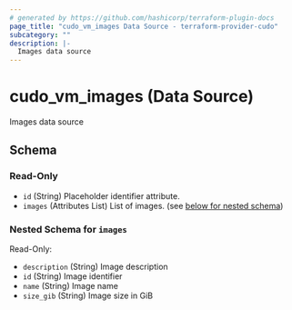 ```yaml
---
# generated by https://github.com/hashicorp/terraform-plugin-docs
page_title: "cudo_vm_images Data Source - terraform-provider-cudo"
subcategory: ""
description: |-
  Images data source
---
```


# cudo_vm_images (Data Source)

Images data source



<!-- schema generated by tfplugindocs -->
## Schema

### Read-Only

- `id` (String) Placeholder identifier attribute.
- `images` (Attributes List) List of images. (see [below for nested schema](#nestedatt--images))

<a id="nestedatt--images"></a>
### Nested Schema for `images`

Read-Only:

- `description` (String) Image description
- `id` (String) Image identifier
- `name` (String) Image name
- `size_gib` (String) Image size in GiB



